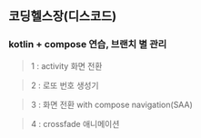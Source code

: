 ## 코딩헬스장(디스코드)
### kotlin + compose 연습, 브랜치 별 관리
> 1 : activity 화면 전환

> 2 : 로또 번호 생성기

> 3 : 화면 전환 with compose navigation(SAA)

> 4 : crossfade 애니메이션
